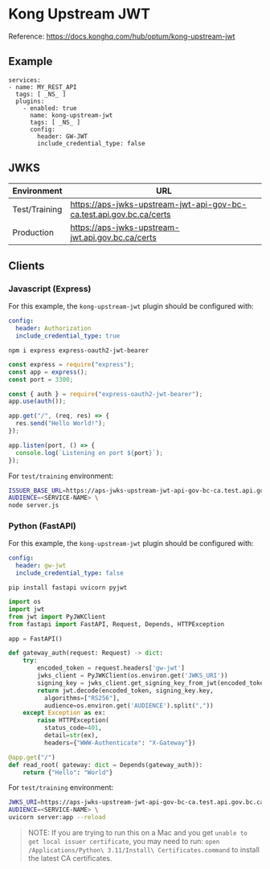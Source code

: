 # Kong Upstream JWT

Reference: https://docs.konghq.com/hub/optum/kong-upstream-jwt

## Example

```
services:
- name: MY_REST_API
  tags: [ _NS_ ]
  plugins:
    - enabled: true
      name: kong-upstream-jwt
      tags: [ _NS_ ]
      config:
        header: GW-JWT
        include_credential_type: false
```

## JWKS

| Environment   | URL                                                                  |
| ------------- | -------------------------------------------------------------------- |
| Test/Training | https://aps-jwks-upstream-jwt-api-gov-bc-ca.test.api.gov.bc.ca/certs |
| Production    | https://aps-jwks-upstream-jwt.api.gov.bc.ca/certs                    |

## Clients

### Javascript (Express)

For this example, the `kong-upstream-jwt` plugin should be configured with:

```yaml
config:
  header: Authorization
  include_credential_type: true
```

`npm i express express-oauth2-jwt-bearer`

```javascript
const express = require("express");
const app = express();
const port = 3300;

const { auth } = require("express-oauth2-jwt-bearer");
app.use(auth());

app.get("/", (req, res) => {
  res.send("Hello World!");
});

app.listen(port, () => {
  console.log(`Listening on port ${port}`);
});
```

For `test/training` environment:

```sh
ISSUER_BASE_URL=https://aps-jwks-upstream-jwt-api-gov-bc-ca.test.api.gov.bc.ca \
AUDIENCE=<SERVICE-NAME> \
node server.js
```

### Python (FastAPI)

For this example, the `kong-upstream-jwt` plugin should be configured with:

```yaml
config:
  header: gw-jwt
  include_credential_type: false
```

`pip install fastapi uvicorn pyjwt`

```python
import os
import jwt
from jwt import PyJWKClient
from fastapi import FastAPI, Request, Depends, HTTPException

app = FastAPI()

def gateway_auth(request: Request) -> dict:
    try:
        encoded_token = request.headers['gw-jwt']
        jwks_client = PyJWKClient(os.environ.get('JWKS_URI'))
        signing_key = jwks_client.get_signing_key_from_jwt(encoded_token)
        return jwt.decode(encoded_token, signing_key.key,
          algorithms=["RS256"],
          audience=os.environ.get('AUDIENCE').split(","))
    except Exception as ex:
        raise HTTPException(
          status_code=401,
          detail=str(ex),
          headers={"WWW-Authenticate": "X-Gateway"})

@app.get("/")
def read_root( gateway: dict = Depends(gateway_auth)):
    return {"Hello": "World"}
```

For `test/training` environment:

```sh
JWKS_URI=https://aps-jwks-upstream-jwt-api-gov-bc-ca.test.api.gov.bc.ca/certs \
AUDIENCE=<SERVICE-NAME> \
uvicorn server:app --reload
```

> NOTE: If you are trying to run this on a Mac and you get `unable to get local issuer certificate`, you may need to run: `open /Applications/Python\ 3.11/Install\ Certificates.command` to install the latest CA certificates.
